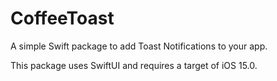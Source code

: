 # CoffeeToast

A simple Swift package to add Toast Notifications to your app.

This package uses SwiftUI and requires a target of iOS 15.0.
